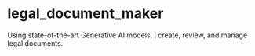 # legal_document_maker
Using state-of-the-art Generative AI models, I create, review, and manage legal documents. 
